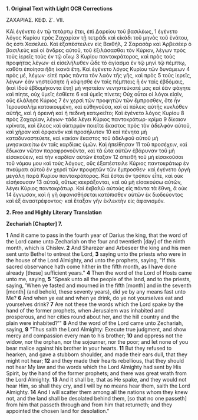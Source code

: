 **1. Original Text with Light OCR Corrections**

ΖΑΧΑΡΙΑΣ.
ΚΕΦ. Ζ΄. VII.

ΚΑὶ ἐγένετο ἐν τῷ τετάρτῳ ἔτει, ἐπὶ Δαρείου τοῦ βασιλέως, 1
ἐγένετο λόγος Κυρίου πρὸς Ζαχαρίαν τῇ τετράδι καὶ εἰκάδι τοῦ
μηνὸς τοῦ ἐνάτου, ὅς ἐστι Χασελεύ. Καὶ ἐξαπέστειλεν εἰς Βαιθήλ, 2
Σαρασὰρ καὶ Ἀρβεσέερ ὁ βασιλεὺς καὶ οἱ ἄνδρες αὐτοῦ, τοῦ
ἐξιλάσασθαι τὸν Κύριον, λέγων πρὸς τοὺς ἱερεῖς τοὺς ἐν τῷ οἴκῳ 3
Κυρίου παντοκράτορος, καὶ πρὸς τοὺς προφήτας λέγων· εἰ
εἰσελήλυθεν ὧδε τὸ ἁγίασμα ἐν τῷ μηνὶ τῷ πέμπτῳ, καθότι
ἐποίησα ἤδη ἱκανὰ ἔτη. Καὶ ἐγένετο λόγος Κυρίου τῶν δυνάμεων 4
πρὸς μέ, λέγων· εἰπὲ πρὸς πάντα τὸν λαὸν τῆς γῆς, καὶ πρὸς 5
τοὺς ἱερεῖς, λέγων· ἐὰν νηστεύσητε ἢ κόψησθε ἐν ταῖς πέμπταις
ἢ ἐν ταῖς ἑβδόμαις, (καὶ ἰδοὺ ἑβδομήκοντα ἔτη) μὴ νηστείαν
νενηστεύκατέ μοι; καὶ ἐὰν φάγητε καὶ πίητε, οὐχ ὑμεῖς ἐσθίετε 6
καὶ ὑμεῖς πίνετε; Οὐχ οὗτοι οἱ λόγοι εἰσίν, οὓς ἐλάλησε Κύριος 7
ἐν χερσὶ τῶν προφητῶν τῶν ἔμπροσθεν, ὅτε ἦν Ἱερουσαλὴμ
κατοικουμένη, καὶ εὐθηνοῦσα, καὶ αἱ πόλεις αὐτῆς κυκλόθεν αὐτῆς,
καὶ ἡ ὀρεινὴ καὶ ἡ πεδινὴ κατῳκεῖτο; Καὶ ἐγένετο λόγος Κυρίου 8
πρὸς Ζαχαρίαν, λέγων· τάδε λέγει Κύριος παντοκράτωρ· κρίμα 9
δίκαιον κρίνατε, καὶ ἔλεος καὶ οἰκτιρμὸν ποιεῖτε ἕκαστος πρὸς
τὸν ἀδελφὸν αὐτοῦ, καὶ χήραν καὶ ὀρφανὸν καὶ προσήλυτον 10
καὶ πένητα μὴ καταδυναστεύετε, καὶ κακίαν ἕκαστος τοῦ ἀδελφοῦ
αὐτοῦ μὴ μνησικακείτω ἐν ταῖς καρδίαις ὑμῶν. Καὶ ἠπείθησαν 11
τοῦ προσέχειν, καὶ ἔδωκαν νῶτον παραφρονοῦντα, καὶ τὰ ὦτα
αὐτῶν ἐβάρυναν τοῦ μὴ εἰσακούειν, καὶ τὴν καρδίαν αὐτῶν ἔταξαν 12
ἀπειθῆ τοῦ μὴ εἰσακοῦσαι τοῦ νόμου μου καὶ τοὺς λόγους, οὓς
ἐξαπέστειλε Κύριος παντοκράτωρ ἐν πνεύματι αὐτοῦ ἐν χερσὶ τῶν
προφητῶν τῶν ἔμπροσθεν· καὶ ἐγένετο ὀργὴ μεγάλη παρὰ Κυρίου
παντοκράτορος. Καὶ ἔσται ὃν τρόπον εἶπε, καὶ οὐκ εἰσήκουσαν 13
αὐτοῦ, οὕτως κεκράξονται, καὶ οὐ μὴ εἰσακούσω αὐτῶν, λέγει Κύριος
παντοκράτωρ. Καὶ ἐκβαλῶ αὐτοὺς εἰς πάντα τὰ ἔθνη, ἃ οὐκ 14
ἔγνωσαν, καὶ ἡ γῆ ἀφανισθήσεται κατόπισθεν αὐτῶν ἐκ διοδεύοντος
καὶ ἐξ ἀναστρέφοντος· καὶ ἔταξαν γῆν ἐκλεκτὴν εἰς ἀφανισμόν.

**2. Free and Highly Literary Translation**

**Zechariah [Chapter] 7.**

**1** And it came to pass in the fourth year of Darius the king, that the word of the Lord came unto Zechariah on the four and twentieth [day] of the ninth month, which is Chislev.
**2** And Sharezer and Arbeseer the king and his men sent unto Bethel to entreat the Lord,
**3** saying unto the priests who were in the house of the Lord Almighty, and unto the prophets, saying, "If this sacred observance hath come hither in the fifth month, as I have done already [these] sufficient years."
**4** Then the word of the Lord of Hosts came unto me, saying,
**5** "Speak unto all the people of the land, and to the priests, saying, 'When ye fasted and mourned in the fifth [month] and in the seventh [month] (and behold, these seventy years), did ye by any means fast unto Me?
**6** And when ye eat and when ye drink, do ye not yourselves eat and yourselves drink?
**7** Are not these the words which the Lord spake by the hand of the former prophets, when Jerusalem was inhabited and prosperous, and her cities round about her, and the hill country and the plain were inhabited?'"
**8** And the word of the Lord came unto Zechariah, saying,
**9** "Thus saith the Lord Almighty: Execute true judgment, and show mercy and compassion every man to his brother;
**10** and oppress not the widow, nor the orphan, nor the sojourner, nor the poor; and let none of you bear malice against his brother in your hearts.
**11** But they refused to hearken, and gave a stubborn shoulder, and made their ears dull, that they might not hear;
**12** and they made their hearts rebellious, that they should not hear My law and the words which the Lord Almighty had sent by His Spirit, by the hand of the former prophets; and there was great wrath from the Lord Almighty.
**13** And it shall be, that as He spake, and they would not hear Him, so shall they cry, and I will by no means hear them, saith the Lord Almighty.
**14** And I will scatter them among all the nations whom they knew not, and the land shall be desolated behind them, [so that no one passeth] from him that passeth through and from him that returneth; and they appointed the chosen land for desolation."